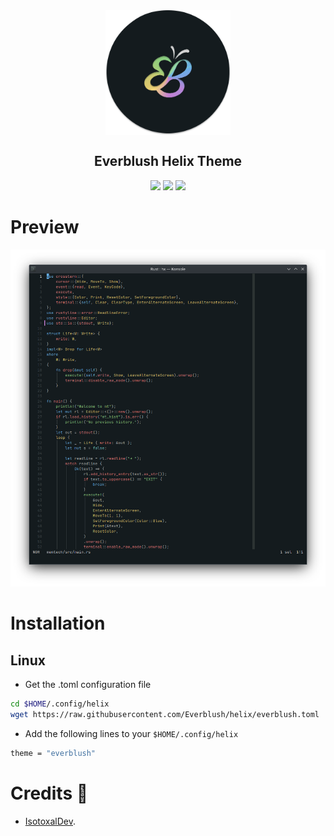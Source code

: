 <div align="center">
<img align="center" src="https://github.com/Everblush/assets/blob/main/logo.png" style="height: 200px; width: 200px;" alt="logo"> 
</div> 

<h2 align="center"> Everblush Helix Theme</h2>

<p align="center">
<img src="https://img.shields.io/github/stars/Everblush/helix?color=e5c76b&labelColor=22292b&style=for-the-badge">
<img src="https://img.shields.io/static/v1?label=license&message=MIT&color=8ccf7e&labelColor=22292b&style=for-the-badge">
<img src="https://img.shields.io/github/forks/Everblush/helix?color=e74c4c&labelColor=1b2224&style=for-the-badge">
</p>

# Preview
<p align="center"> 
  <img src="https://raw.githubusercontent.com/Everblush/assets/main/helix/image.png">
</p> 

# Installation 

## Linux

- Get the .toml configuration file 
```sh 
cd $HOME/.config/helix
wget https://raw.githubusercontent.com/Everblush/helix/everblush.toml
```
- Add the following lines to your `$HOME/.config/helix` 
```sh 
theme = "everblush"
```
# Credits 💝 
- [IsotoxalDev](https://github.com/IsotoxalDev).


